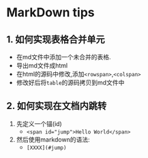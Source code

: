 # MarkDown tips

## 1. 如何实现表格合并单元
  - 在md文件中添加一个未合并的表格.
  - 导出md文件成html
  - 在html的源码中修改,添加`<rowspan>`,`<colspan>`
  - 修改好后将`table`的源码拷贝到md文件中

## 2. 如何实现在文档内跳转
  1. 先定义一个锚(id)
     - `<span id="jump">Hello World</span>`
  2. 然后使用markdown的语法:
     - `[XXXX](#jump)`

